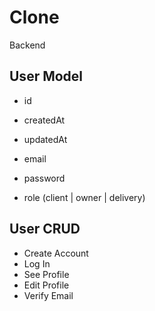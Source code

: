 # Clone

Backend

## User Model

- id
- createdAt
- updatedAt

- email
- password
- role (client | owner | delivery)

## User CRUD

- Create Account
- Log In
- See Profile
- Edit Profile
- Verify Email
